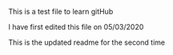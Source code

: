 This is a test file to learn gitHub

I have first edited this file on 05/03/2020

This is the updated readme for the second time
